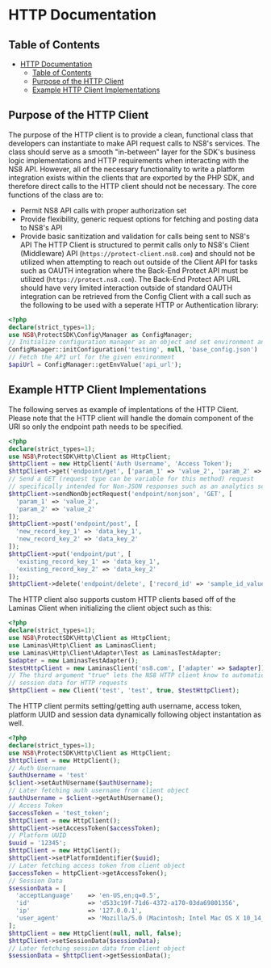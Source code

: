 # HTTP Documentation

## Table of Contents

- [HTTP Documentation](#http-documentation)
  - [Table of Contents](#table-of-contents)
  - [Purpose of the HTTP Client](#purpose-of-the-http-client)
  - [Example HTTP Client Implementations](#example-http-client-implementations)

## Purpose of the HTTP Client

The purpose of the HTTP client is to provide a clean, functional class that
developers can instantiate to make API request calls to NS8's services. The
class should serve as a smooth "in-between" layer for the SDK's business logic
implementations and HTTP requirements when interacting with the NS8 API.
However, all of the necessary functionality to write a platform integration
exists within the clients that are exported by the PHP SDK, and therefore direct
calls to the HTTP client should not be necessary.
The core functions of the class are to:

- Permit NS8 API calls with proper authorization set
- Provide flexibility, generic request options for fetching and posting data to
  NS8's API
- Provide basic sanitization and validation for calls being sent to NS8's API
  The HTTP Client is structured to permit calls only to NS8's Client (Middleware)
  API (`https://protect-client.ns8.com`) and should not be utilized when
  attempting to reach out outside of the Client API for tasks such as OAUTH
  integration where the Back-End Protect API must be utilized
  (`https://protect.ns8.com`). The Back-End Protect API URL should have very
  limited interaction outside of standard OAUTH integration can be retrieved from
  the Config Client with a call such as the following to be used with a seperate
  HTTP or Authentication library:

```php
<?php
declare(strict_types=1);
use NS8\ProtectSDK\Config\Manager as ConfigManager;
// Initialize configuration manager as an object and set environment and JSON files
ConfigManager::initConfiguration('testing', null, 'base_config.json')
// Fetch the API url for the given environment
$apiUrl = ConfigManager::getEnvValue('api_url');
```

## Example HTTP Client Implementations

The following serves as example of implentations of the HTTP Client. Please note
that the HTTP client will handle the domain component of the URI so only the
endpoint path needs to be specified.

```php
<?php
declare(strict_types=1);
use NS8\ProtectSDK\Http\Client as HttpClient;
$httpClient = new HttpClient('Auth Username', 'Access Token');
$httpClient->get('endpoint/get', ['param_1' => 'value_2', 'param_2' => 'value_2']);
// Send a GET (request type can be variable for this method) request
// specifically intended for Non-JSON responses such as an analytics script.
$httpClient->sendNonObjectRequest('endpoint/nonjson', 'GET', [
  'param_1' => 'value_2',
  'param_2' => 'value_2'
]);
$httpClient->post('endpoint/post', [
  'new_record_key_1' => 'data_key_1',
  'new_record_key_2' => 'data_key_2'
]);
$httpClient->put('endpoint/put', [
  'existing_record_key_1' => 'data_key_1',
  'existing_record_key_2' => 'data_key_2'
]);
$httpClient->delete('endpoint/delete', ['record_id' => 'sample_id_value']);
```

The HTTP client also supports custom HTTP clients based off of the Laminas Client
when initializing the client object such as this:

```php
<?php
declare(strict_types=1);
use NS8\ProtectSDK\Http\Client as HttpClient;
use Laminas\Http\Client as LaminasClient;
use Laminas\Http\Client\Adapter\Test as LaminasTestAdapter;
$adapter = new LaminasTestAdapter();
$testHttpClient = new LaminasClient('ns8.com', ['adapter' => $adapter]);
// The third argument "true" lets the NS8 HTTP client know to automatically set
// session data for HTTP requests
$httpClient = new Client('test', 'test', true, $testHttpClient);
```

The HTTP client permits setting/getting auth username, access token, platform
UUID and session data dynamically following object instantation as well.

```php
<?php
declare(strict_types=1);
use NS8\ProtectSDK\Http\Client as HttpClient;
$httpClient = new HttpClient();
// Auth Username
$authUsername = 'test'
$client->setAuthUsername($authUsername);
// Later fetching auth username from client object
$authUsername = $client->getAuthUsername();
// Access Token
$accessToken = 'test_token';
$httpClient = new HttpClient();
$httpClient->setAccessToken($accessToken);
// Platform UUID
$uuid = '12345';
$httpClient = new HttpClient();
$httpClient->setPlatformIdentifier($uuid);
// Later fetching access token from client object
$accessToken = httpClient->getAccessToken();
// Session Data
$sessionData = [
  'acceptLanguage'    => 'en-US,en;q=0.5',
  'id'                => 'd533c19f-71d6-4372-a170-03da69801356',
  'ip'                => '127.0.0.1',
  'user_agent'        => 'Mozilla/5.0 (Macintosh; Intel Mac OS X 10_14_6)',
];
$httpClient = new HttpClient(null, null, false);
$httpClient->setSessionData($sessionData);
// Later fetching session data from client object
$sessionData = $httpClient->getSessionData();
```
